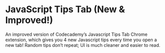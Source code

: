 # JavaScript Tips Tab (New & Improved!)

An improved version of Codecademy’s Javascript Tips Tab Chrome extension, which gives you 4 new Javascript tips every time you open a new tab! Random tips don’t repeat; UI is much cleaner and easier to read.
